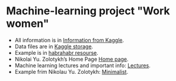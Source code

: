 # Machine-learning project "Work women"

* All information is in [Information from Kaggle][Kaggle resourse].
* Data files are in [Kaggle storage][Kaggle storage].
* Example is in [habrahabr resourse][habrahabr resourse].
* Nikolai Yu. Zolotykh’s Home Page [Home page][Home page].
* Machine learning lectures and important info: [Lectures][Lectures].
* Example frim Nikolau Yu. Zolotykh: [Minimalist][Minimalist].

<!--LINKS-->
[Kaggle resourse]: https://www.kaggle.com/huili0140/2013-american-community-survey/the-working-moms/notebook
[Kaggle storage]: https://www.kaggle.com/c/2013-american-community-survey/data
[habrahabr resourse]: http://habrahabr.ru/post/206306/
[Home page]: http://www.uic.unn.ru/~zny/
[Lectures]: http://www.uic.unn.ru/~zny/ml/
[Minimalist]: http://www.uic.unn.ru/~zny/ml/Lectures/Minimalist.ipynb
